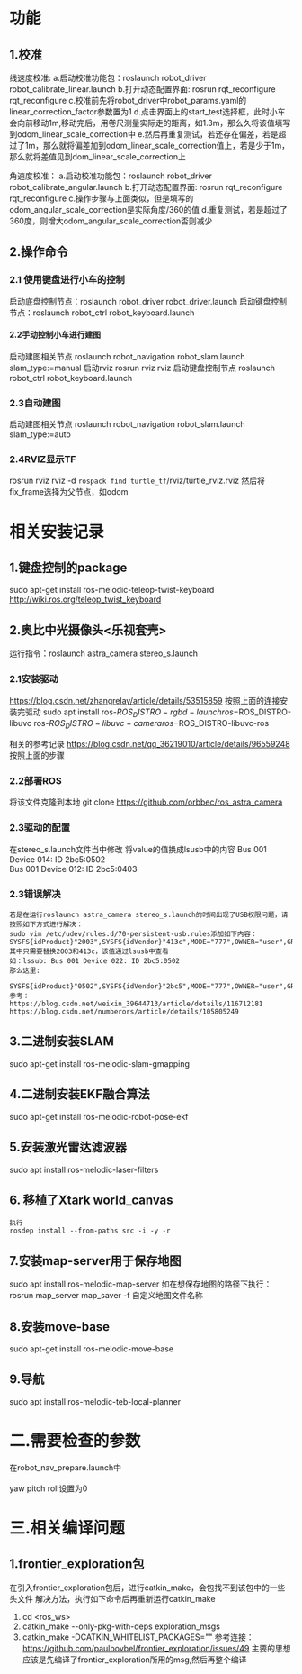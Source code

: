 # 功能
## 1.校准
线速度校准:
a.启动校准功能包：roslaunch robot_driver robot_calibrate_linear.launch
b.打开动态配置界面: rosrun rqt_reconfigure rqt_reconfigure
c.校准前先将robot_driver中robot_params.yaml的linear_correction_factor参数置为1
d.点击界面上的start_test选择框，此时小车会向前移动1m,移动完后，用卷尺测量实际走的距离，如1.3m，那么久将该值填写到odom_linear_scale_correction中
e.然后再重复测试，若还存在偏差，若是超过了1m，那么就将偏差加到odom_linear_scale_correction值上，若是少于1m，那么就将差值见到dom_linear_scale_correction上

角速度校准：
a.启动校准功能包：roslaunch robot_driver robot_calibrate_angular.launch
b.打开动态配置界面: rosrun rqt_reconfigure rqt_reconfigure
c.操作步骤与上面类似，但是填写的odom_angular_scale_correction是实际角度/360的值
d.重复测试，若是超过了360度，则增大odom_angular_scale_correction否则减少
## 2.操作命令
### 2.1 使用键盘进行小车的控制
启动底盘控制节点：roslaunch robot_driver robot_driver.launch
启动键盘控制节点：roslaunch robot_ctrl robot_keyboard.launch 

#### 2.2手动控制小车进行建图
启动建图相关节点
roslaunch robot_navigation robot_slam.launch slam_type:=manual
启动rviz
rosrun rviz rviz
启动键盘控制节点
roslaunch robot_ctrl robot_keyboard.launch 

### 2.3自动建图
启动建图相关节点
roslaunch robot_navigation robot_slam.launch slam_type:=auto

### 2.4RVIZ显示TF
rosrun rviz rviz -d `rospack find turtle_tf`/rviz/turtle_rviz.rviz
然后将fix_frame选择为父节点，如odom

# 相关安装记录
## 1.键盘控制的package
sudo apt-get install ros-melodic-teleop-twist-keyboard
http://wiki.ros.org/teleop_twist_keyboard


## 2.奥比中光摄像头<乐视套壳>
运行指令：roslaunch astra_camera stereo_s.launch
### 2.1安装驱动
https://blog.csdn.net/zhangrelay/article/details/53515859
按照上面的连接安装完驱动
sudo apt install ros-$ROS_DISTRO-rgbd-launch ros-$ROS_DISTRO-libuvc ros-$ROS_DISTRO-libuvc-camera ros-$ROS_DISTRO-libuvc-ros

相关的参考记录
https://blog.csdn.net/qq_36219010/article/details/96559248
按照上面的步骤

### 2.2部署ROS
将该文件克隆到本地
git clone https://github.com/orbbec/ros_astra_camera

### 2.3驱动的配置
在stereo_s.launch文件当中修改
            <param name="product" value="0x0502"/>
将value的值换成lsusb中的内容
    Bus 001 Device 014: ID 2bc5:0502  
    Bus 001 Device 012: ID 2bc5:0403  
### 2.3错误解决
    若是在运行roslaunch astra_camera stereo_s.launch的时间出现了USB权限问题，请按照如下方式进行解决：
    sudo vim /etc/udev/rules.d/70-persistent-usb.rules添加如下内容：
    SYSFS{idProduct}"2003",SYSFS{idVendor}"413c",MODE="777",OWNER="user",GROUP="user"
    其中只需要替换2003和413c，该值通过lsusb中查看
    如：lssub: Bus 001 Device 022: ID 2bc5:0502
    那么这里:
            SYSFS{idProduct}"0502",SYSFS{idVendor}"2bc5",MODE="777",OWNER="user",GROUP="user"
    参考：
    https://blog.csdn.net/weixin_39644713/article/details/116712181
    https://blog.csdn.net/numberors/article/details/105805249
## 3.二进制安装SLAM
sudo apt-get install ros-melodic-slam-gmapping

## 4.二进制安装EKF融合算法
sudo apt-get install ros-melodic-robot-pose-ekf

## 5.安装激光雷达滤波器
sudo apt install ros-melodic-laser-filters

## 6. 移植了Xtark world_canvas
    执行
    rosdep install --from-paths src -i -y -r

## 7.安装map-server用于保存地图
sudo apt install ros-melodic-map-server
如在想保存地图的路径下执行：rosrun map_server map_saver -f 自定义地图文件名称

## 8.安装move-base
sudo apt-get install ros-melodic-move-base

## 9.导航
sudo apt install ros-melodic-teb-local-planner
#   二.需要检查的参数
在robot_nav_prepare.launch中  
<node pkg="tf" type="static_transform_publisher" name="base_foot_print_to_laser" args="0 0 0.175 0 0 0 base_footprint laser 20"/>  
yaw pitch roll设置为0

# 三.相关编译问题
## 1.frontier_exploration包
在引入frontier_exploration包后，进行catkin_make，会包找不到该包中的一些头文件
解决方法，执行如下命令后再重新运行catkin_make
1. cd <ros_ws>
2. catkin_make --only-pkg-with-deps exploration_msgs
3. catkin_make -DCATKIN_WHITELIST_PACKAGES=""
参考连接：https://github.com/paulbovbel/frontier_exploration/issues/49
主要的思想应该是先编译了frontier_exploration所用的msg,然后再整个编译